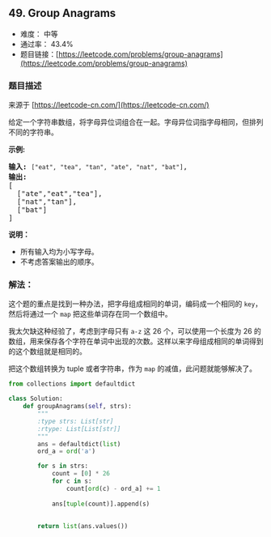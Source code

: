 ## 49. Group Anagrams

- 难度： 中等
- 通过率： 43.4%
- 题目链接：[https://leetcode.com/problems/group-anagrams](https://leetcode.com/problems/group-anagrams)


### 题目描述

来源于 [https://leetcode-cn.com/](https://leetcode-cn.com/)

<p>给定一个字符串数组，将字母异位词组合在一起。字母异位词指字母相同，但排列不同的字符串。</p>

<p><strong>示例:</strong></p>

<pre><strong>输入:</strong> <code>[&quot;eat&quot;, &quot;tea&quot;, &quot;tan&quot;, &quot;ate&quot;, &quot;nat&quot;, &quot;bat&quot;]</code>,
<strong>输出:</strong>
[
  [&quot;ate&quot;,&quot;eat&quot;,&quot;tea&quot;],
  [&quot;nat&quot;,&quot;tan&quot;],
  [&quot;bat&quot;]
]</pre>

<p><strong>说明：</strong></p>

<ul>
	<li>所有输入均为小写字母。</li>
	<li>不考虑答案输出的顺序。</li>
</ul>


### 解法：

这个题的重点是找到一种办法，把字母组成相同的单词，编码成一个相同的 `key`，然后将通过一个 `map` 把这些单词存在同一个数组中。

我太欠缺这种经验了，考虑到字母只有 `a-z` 这 26 个，可以使用一个长度为 26 的数组，用来保存各个字符在单词中出现的次数。这样以来字母组成相同的单词得到的这个数组就是相同的。

把这个数组转换为 tuple 或者字符串，作为 `map` 的减值，此问题就能够解决了。

```python
from collections import defaultdict

class Solution:
    def groupAnagrams(self, strs):
        """
        :type strs: List[str]
        :rtype: List[List[str]]
        """
        ans = defaultdict(list)
        ord_a = ord('a')

        for s in strs:
            count = [0] * 26
            for c in s:
                count[ord(c) - ord_a] += 1
            
            ans[tuple(count)].append(s)
            
            
        return list(ans.values())
```
